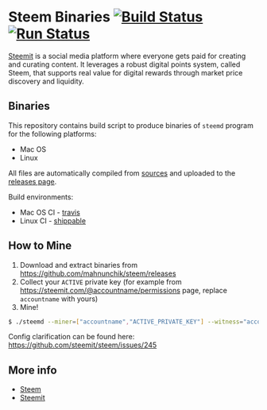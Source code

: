 # Steem Binaries [![Build Status](https://travis-ci.org/mahnunchik/steem.svg?branch=master)](https://travis-ci.org/mahnunchik/steem) [![Run Status](https://api.shippable.com/projects/57ab51d9f0111a1000ef69ff/badge?branch=master)](https://app.shippable.com/projects/57ab51d9f0111a1000ef69ff)

[Steemit](https://steemit.com/) is a social media platform where everyone gets paid for creating and curating content. It leverages a robust digital points system, called Steem, that supports real value for digital rewards through market price discovery and liquidity.

## Binaries

This repository contains build script to produce binaries of `steemd` program for the following platforms:

* Mac OS
* Linux

All files are automatically compiled from [sources](https://github.com/steemit/steem) and uploaded to the [releases page](https://github.com/mahnunchik/steem/releases).

Build environments:

* Mac OS CI - [travis](https://travis-ci.org/mahnunchik/steem)
* Linux CI - [shippable](https://app.shippable.com/projects/57ab51d9f0111a1000ef69ff/status/)

## How to Mine

1. Download and extract binaries from https://github.com/mahnunchik/steem/releases
2. Collect your `ACTIVE` private key (for example from https://steemit.com/@accountname/permissions page, replace `accountname` with yours)
3. Mine!
```bash
$ ./steemd --miner=["accountname","ACTIVE_PRIVATE_KEY"] --witness="accountname" --seed-node="52.38.66.234:2001"
```

Config clarification can be found here: https://github.com/steemit/steem/issues/245

## More info

* [Steem](https://github.com/steemit/steem)
* [Steemit](https://steemit.com/)
